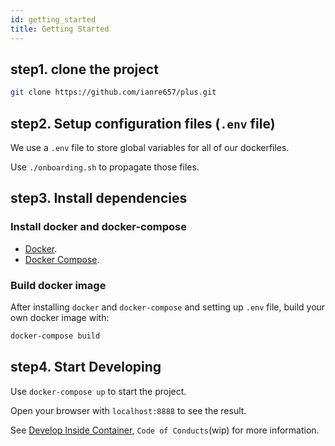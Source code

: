 ```yaml
---
id: getting_started
title: Getting Started
---
```


## step1. clone the project

```bash
git clone https://github.com/ianre657/plus.git
```

## step2. Setup configuration files (`.env` file)

We use a `.env` file to store global variables for all of our dockerfiles.

Use `./onboarding.sh` to propagate those files.

## step3. Install dependencies

### Install docker and docker-compose

+ [Docker][docker-link].
+ [Docker Compose][dockercompose-link].

[docker-link]: https://www.docker.com/get-started
[dockercompose-link]: https://docs.docker.com/compose/install/

### Build docker image

After installing `docker` and `docker-compose` and setting up `.env` file, build your own docker image with:

```sh
docker-compose build
```


## step4. Start Developing

Use `docker-compose up` to start the project.

Open your browser with `localhost:8888` to see the result.

See [Develop Inside Container][dev_container], `Code of Conducts`(wip) for more information.

[dev_container]: ./dev_container.md
